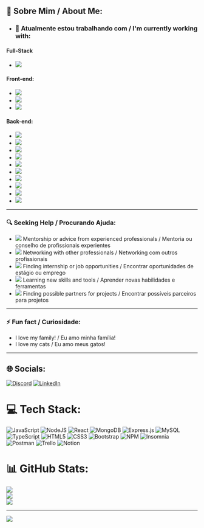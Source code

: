 ## 💫 Sobre Mim / About Me:

- ### 🔭 Atualmente estou trabalhando com / I'm currently working with:

#### Full-Stack
 - <img src="https://img.shields.io/badge/-Next.js-000000?style=flat-square&logo=next.js&logoColor=white">

#### Front-end:
  - <img src="https://img.shields.io/badge/-React.js-61DAFB?style=flat-square&logo=react&logoColor=black">
  - <img src="https://img.shields.io/badge/-Bootstrap-7952B3?style=flat-square&logo=bootstrap&logoColor=white">
  - <img src="https://img.shields.io/badge/-Bulma-00D1B2?style=flat-square&logo=bulma&logoColor=white">

#### Back-end:
  - <img src="https://img.shields.io/badge/-Node.js-339933?style=flat-square&logo=node.js&logoColor=white"> 
  - <img src="https://img.shields.io/badge/-JavaScript-F7DF1E?style=flat-square&logo=javascript&logoColor=black">
  - <img src="https://img.shields.io/badge/-MS%20SQL%20Server-CC2927?style=flat-square&logo=microsoft%20sql%20server&logoColor=white">
  - <img src="https://img.shields.io/badge/-PostgreSQL-336791?style=flat-square&logo=postgresql&logoColor=white">
  - <img src="https://img.shields.io/badge/-Knex.js-F7B200?style=flat-square&logo=knex.js&logoColor=black">
  - <img src="https://img.shields.io/badge/-MySQL-4479A1?style=flat-square&logo=mysql&logoColor=white"> 
  - <img src="https://img.shields.io/badge/-MongoDB-47A248?style=flat-square&logo=mongodb&logoColor=white"> 
  - <img src="https://img.shields.io/badge/-Sequelize-52B0E7?style=flat-square&logo=sequelize&logoColor=white"> 
  - <img src="https://img.shields.io/badge/-Mongoose-880000?style=flat-square&logo=mongoose&logoColor=white"> 
  - <img src="https://img.shields.io/badge/-Express.js-000000?style=flat-square&logo=express&logoColor=white">

  ---


### 🔍 Seeking Help / Procurando Ajuda:
- <img src="https://img.shields.io/badge/-👨‍💼%20Mentorship%20or%20Advice-00BFFF?style=flat-square"> Mentorship or advice from experienced professionals / Mentoria ou conselho de profissionais experientes
- <img src="https://img.shields.io/badge/-🤝%20Networking-00BFFF?style=flat-square"> Networking with other professionals / Networking com outros profissionais
- <img src="https://img.shields.io/badge/-💼%20Job%20Opportunities-00BFFF?style=flat-square"> Finding internship or job opportunities / Encontrar oportunidades de estágio ou emprego
- <img src="https://img.shields.io/badge/-🌱%20Learning-00BFFF?style=flat-square"> Learning new skills and tools / Aprender novas habilidades e ferramentas
- <img src="https://img.shields.io/badge/-🤝%20Partnership-00BFFF?style=flat-square"> Finding possible partners for projects / Encontrar possíveis parceiros para projetos

---
### ⚡ Fun fact / Curiosidade:
- I love my family! / Eu amo minha família!
- I love my cats / Eu amo meus gatos!
---



## 🌐 Socials:
[![Discord](https://img.shields.io/badge/Discord-%237289DA.svg?logo=discord&logoColor=white)](https://discord.gg/RobinhoNonato#9045) 
[![LinkedIn](https://img.shields.io/badge/LinkedIn-%230077B5.svg?logo=linkedin&logoColor=white)](https://linkedin.com/in/robson-nonato-b67a1123b) 

# 💻 Tech Stack:
![JavaScript](https://img.shields.io/badge/javascript-%23323330.svg?style=for-the-badge&logo=javascript&logoColor=%23F7DF1E) ![NodeJS](https://img.shields.io/badge/node.js-6DA55F?style=for-the-badge&logo=node.js&logoColor=white) ![React](https://img.shields.io/badge/react-%2320232a.svg?style=for-the-badge&logo=react&logoColor=%2361DAFB) ![MongoDB](https://img.shields.io/badge/MongoDB-%234ea94b.svg?style=for-the-badge&logo=mongodb&logoColor=white) ![Express.js](https://img.shields.io/badge/express.js-%23404d59.svg?style=for-the-badge&logo=express&logoColor=%2361DAFB) ![MySQL](https://img.shields.io/badge/mysql-%2300f.svg?style=for-the-badge&logo=mysql&logoColor=white) ![TypeScript](https://img.shields.io/badge/typescript-%23007ACC.svg?style=for-the-badge&logo=typescript&logoColor=white) ![HTML5](https://img.shields.io/badge/html5-%23E34F26.svg?style=for-the-badge&logo=html5&logoColor=white) ![CSS3](https://img.shields.io/badge/css3-%231572B6.svg?style=for-the-badge&logo=css3&logoColor=white) ![Bootstrap](https://img.shields.io/badge/bootstrap-%23563D7C.svg?style=for-the-badge&logo=bootstrap&logoColor=white) ![NPM](https://img.shields.io/badge/NPM-%23000000.svg?style=for-the-badge&logo=npm&logoColor=white) ![Insomnia](https://img.shields.io/badge/Insomnia-black?style=for-the-badge&logo=insomnia&logoColor=5849BE) ![Postman](https://img.shields.io/badge/Postman-FF6C37?style=for-the-badge&logo=postman&logoColor=white)  ![Trello](https://img.shields.io/badge/Trello-%23026AA7.svg?style=for-the-badge&logo=Trello&logoColor=white) ![Notion](https://img.shields.io/badge/Notion-%23000000.svg?style=for-the-badge&logo=notion&logoColor=white)
# 📊 GitHub Stats:
![](https://github-readme-stats.vercel.app/api?username=NonattoDev&theme=radical&hide_border=false&include_all_commits=true)<br/>
![](https://github-readme-streak-stats.herokuapp.com/?user=NonattoDev&theme=radical&hide_border=false)<br/>
![](https://github-readme-stats.vercel.app/api/top-langs/?username=NonattoDev&theme=radical&hide_border=false&include_all_commits=true&count_private=true&layout=compact)<br/>


---
[![](https://visitcount.itsvg.in/api?id=NonattoDev&icon=0&color=0)](https://visitcount.itsvg.in)

<!-- Proudly created with GPRM ( https://gprm.itsvg.in ) -->
